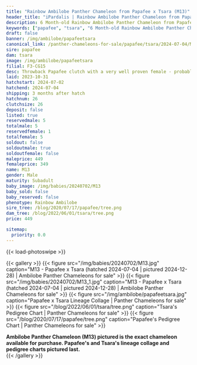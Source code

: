 ```yaml
---
title: "Rainbow Ambilobe Panther Chameleon from Papafee x Tsara (M13)"
header_title: "iPardalis | Rainbow Ambilobe Panther Chameleon from Papafee x Tsara | M13"
description: 6 Month-old Rainbow Ambilobe Panther Chameleon from Papafee and Tsara. Throwback Papafee clutch with a very well proven female - probably the last ever Papafee clutch We've included sire and dam dendrograms if available, but you can view our Papafee or Tsara breeder pages for more information.
keywords: ["papafee", "tsara", "6 Month-old Rainbow Ambilobe Panther Chameleon", "baby chameleons for sale", "buy panther chameleon", "panther for sale", "ambilobe panther chameleons for sale", "ambilobe panther chameleon for sale"]
draft: false
banner: /img/ambilobe/papafeetsara
canonical_link: /panther-chameleons-for-sale/papafee/tsara/2024-07-04/M8/
sire: papafee
dam: tsara
image: /img/ambilobe/papafeetsara
filial: F3-CG15
desc: Throwback Papafee clutch with a very well proven female - probably the last ever Papafee clutch
laid: 2023-10-31
hatchstart: 2024-07-02
hatchend: 2024-07-04
shipping: 3 months after hatch
hatchnum: 26
clutchsize: 26
deposit: false
listed: true
reservedmale: 5
totalmale: 5
reservedfemale: 1
totalfemale: 5
soldout: false
soldoutmale: true
soldoutfemale: false
maleprice: 449
femaleprice: 349
name: M13
gender: Male
maturity: Subadult
baby_image: /img/babies/20240702/M13
baby_sold: false
baby_reserved: false
phenotype: Rainbow Ambilobe
sire_tree: /blog/2020/07/17/papafee/tree.png
dam_tree: /blog/2022/06/01/tsara/tree.png
price: 449

sitemap: 
  priority: 0.0
---
```


{{< load-photoswipe >}}

{{< gallery >}}
  {{< figure src="/img/babies/20240702/M13.jpg" caption="M13 - Papafee x Tsara (hatched 2024-07-04 | pictured 2024-12-28) | Ambilobe Panther Chameleons for sale" >}}
  {{< figure src="/img/babies/20240702/M13_1.jpg" caption="M13 - Papafee x Tsara (hatched 2024-07-04 | pictured 2024-12-28) | Ambilobe Panther Chameleons for sale" >}}
  {{< figure src="/img/ambilobe/papafeetsara.jpg" caption="Papafee x Tsara Lineage Collage | Panther Chameleons for sale" >}}
  {{< figure src="/blog/2022/06/01/tsara/tree.png" caption="Tsara's Pedigree Chart | Panther Chameleons for sale" >}}
  {{< figure src="/blog/2020/07/17/papafee/tree.png" caption="Papafee's Pedigree Chart | Panther Chameleons for sale" >}}
  <figcaption itemprop="description"><strong>Ambilobe Panther Chameleon (M13) pictured is the exact chameleon available for purchase. Papafee's and Tsara's lineage collage and pedigree charts pictured last.</strong></figcaption>
{{< /gallery >}}
